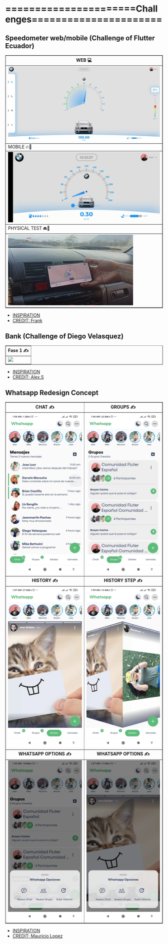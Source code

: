 # ======================Challenges======================

## Speedometer web/mobile (Challenge of Flutter Ecuador)

<TABLE border width="600">
    <TR>
        <TH>WEB &#128187;</TH>
    </TR>
	<TR>
		<TD><img src="./screenshot/1/web1.jpg"/></TD> 
	</TR>
    <TR>
		<TD colspan="2">MOBILE &#128293;&#128241;</TD> 
	</TR>
    <TR>
		<TD><img src="./screenshot/1/mobile1.gif"/></TD> 
	</TR>
    <TR>
		<TD colspan="2">PHYSICAL TEST &#128664;&#128170;</TD> 
	</TR>
    <TR>
        <TD><img src="./screenshot/1/test.gif"/></TD> 
	</TR>
</TABLE>

- [INSPIRATION](https://dribbble.com/frankdesign2012)
- [CREDIT: Frank](https://dribbble.com/frankdesign2012)



## Bank (Challenge of Diego Velasquez)

<TABLE border width="300">
    <TR>
        <TH>Fase 1 &#9997;</TH>
    </TR>
	<TR>
		<TD><img src="./screenshot/2/1.gif"/  width="300"></TD> 
	</TR>
</TABLE>

- [INSPIRATION](https://dribbble.com/shots/14891203-Banking-Mobile-App)
- [CREDIT: Alex.S](https://dribbble.com/alexey_semenov)

## Whatsapp Redesign Concept

<TABLE border>
    <TR>
        <TH>CHAT &#9997;</TH>
		<TH>GROUPS &#9997;</TH>
    </TR>
	<TR>
		<TD><img src="./screenshot/3/1.jpeg"/  width="300"></TD> 
		<TD><img src="./screenshot/3/2.jpeg"/  width="300"></TD> 
	</TR>
	<TR>
        <TH>HISTORY &#9997;</TH>
		<TH>HISTORY STEP &#9997;</TH>
    </TR>
	<TR>
		<TD><img src="./screenshot/3/4.jpeg"/  width="300"></TD> 
		<TD><img src="./screenshot/3/6.jpeg"/  width="300"></TD> 
	</TR>
	<TR>
        <TH>WHATSAPP OPTIONS &#9997;</TH>
		<TH>WHATSAPP OPTIONS &#9997;</TH>
    </TR>
	<TR>
		<TD><img src="./screenshot/3/3.jpeg"/  width="300"></TD> 
		<TD><img src="./screenshot/3/5.jpeg"/  width="300"></TD> 
	</TR>
</TABLE>

- [INSPIRATION](https://dribbble.com/shots/15990476-Whatsapp-Redesign-Concept)
- [CREDIT: Mauricio Lopez](https://dribbble.com/m4st3rmiau)
